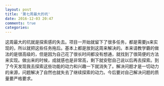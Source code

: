 ```yaml
---
layout: post
title: '第七周最大的坑'
date: 2016-12-03 20:47
comments: true
categories: 
---
```

这周最大的坑就是探索感的失去。项目一开始就留下了很多任务，都是需要js来实现的，所以就把这些任务拖后。基本上都是放到这周来解决的。本来请教学霸的做法的是很高级的，但是因为自己花了很长时间都没有想通，就找到了很简便的方法来实现。做出来的时候，成就感也是非常高，剩下就安慰自己说以后再去探索。到了今天发现我去探索这些功能的动力和兴趣一下就消失了。解决问题才是一切动力的来源，问题解决了自然也就失去了继续探索的动力。今后要对自己解决问题的质量要严格要求。
